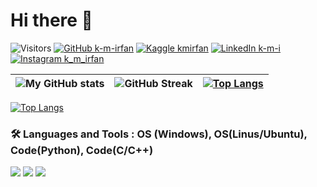 # Hi there 👋

![Visitors](https://api.visitorbadge.io/api/visitors?path=https%3A%2F%2Fgithub.com%2Fk-m-irfan%2F&label=PROFILE%20VIEWS&countColor=%2337d67a)
[![GitHub k-m-irfan](https://img.shields.io/badge/GitHub-100000?style=for-the-badge&logo=github&logoColor=white)](https://github.com/k-m-irfan/)
[![Kaggle kmirfan](https://img.shields.io/badge/Kaggle-20BEFF?style=for-the-badge&logo=Kaggle&logoColor=white)](https://www.kaggle.com/kmirfan/)
[![LinkedIn k-m-i](https://img.shields.io/badge/LinkedIn-0077B5?style=for-the-badge&logo=linkedin&logoColor=white)](https://www.linkedin.com/in/k-m-i/)
[![Instagram k_m_irfan](https://img.shields.io/badge/Instagram-E4405F?style=for-the-badge&logo=instagram&logoColor=white)](https://www.instagram.com/k_m_irfan/)


<!--- <img align="center" alt="Coding" width="400" src="https://storage.googleapis.com/gweb-uniblog-publish-prod/original_images/tenor_1.gif"> -->

| ![My GitHub stats](https://github-readme-stats.vercel.app/api?username=k-m-irfan&count_private=true&show_icons=true) | ![GitHub Streak](https://github-readme-streak-stats.herokuapp.com/?user=k-m-irfan) | [![Top Langs](https://github-readme-stats.vercel.app/api/top-langs/?username=k-m-irfan&layout=compact&hide=jupyter%20notebook)](https://github.com/k-m-irfan/github-readme-stats) |
| - | - | -- |

[![Top Langs](https://github-readme-stats.vercel.app/api/top-langs/?username=k-m-irfan&layout=compact&hide=jupyter%20notebook)](https://github.com/k-m-irfan/github-readme-stats)

### :hammer_and_wrench: Languages and Tools : OS (Windows), OS(Linus/Ubuntu), Code(Python), Code(C/C++)


![](https://img.shields.io/badge/Python-3776AB?style=for-the-badge&logo=python&logoColor=white)
![](https://img.shields.io/badge/Ubuntu-E95420?style=for-the-badge&logo=ubuntu&logoColor=white)
![](https://img.shields.io/badge/Windows-0078D6?style=for-the-badge&logo=windows&logoColor=white)


